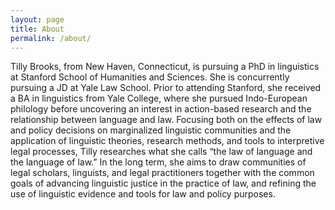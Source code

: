 ```yaml
---
layout: page
title: About
permalink: /about/
---
```


Tilly Brooks, from New Haven, Connecticut, is pursuing a PhD in linguistics at Stanford School of Humanities and Sciences. She is concurrently pursuing a JD at Yale Law School. Prior to attending Stanford, she received a BA in linguistics from Yale College, where she pursued Indo-European philology before uncovering an interest in action-based research and the relationship between language and law. Focusing both on the effects of law and policy decisions on marginalized linguistic communities and the application of linguistic theories, research methods, and tools to interpretive legal processes, Tilly researches what she calls “the law of language and the language of law.” In the long term, she aims to draw communities of legal scholars, linguists, and legal practitioners together with the common goals of advancing linguistic justice in the practice of law, and refining the use of linguistic evidence and tools for law and policy purposes.

